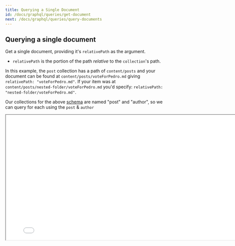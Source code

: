 ```yaml
---
title: Querying a Single Document
id: /docs/graphql/queries/get-document
next: /docs/graphql/queries/query-documents
---
```


## Querying a single document

Get a single document, providing it's `relativePath` as the argument.

- `relativePath` is the portion of the path _relative_ to the `collection`'s path.

In this example, the `post` collection has a path of `content/posts` and your document can be found at `content/posts/voteForPedro.md` giving `relativePath: "voteForPedro.md"`. If your item was at `content/posts/nested-folder/voteForPedro.md` you'd specify: `relativePath: "nested-folder/voteForPedro.md"`.

Our collections for the above [schema](/docs/graphql/queries/#example-schema) are named "post" and "author", so we can query for each using the `post` & `author`

<iframe loading="lazy" src="/api/graphiql/?query=%7B%0A%20%20post(relativePath%3A%20%22voteForPedro.json%22)%20%7B%0A%20%20%20%20title%0A%20%20%20%20category%0A%20%20%20%20author%20%7B%0A%20%20%20%20%20%20__typename%0A%20%20%20%20%20%20...%20on%20Author%20%7B%0A%20%20%20%20%20%20%20%20name%0A%20%20%20%20%20%20%7D%0A%20%20%20%20%7D%0A%20%20%7D%0A%7D%0A" width="800" height="400" />

<iframe loading="lazy" src="/api/graphiql/?query=%7B%0A%20%20author(relativePath%3A%20%22napolean.json%22)%20%7B%0A%20%20%20%20name%0A%20%20%7D%0A%7D%0A" width="800" height="400" />
